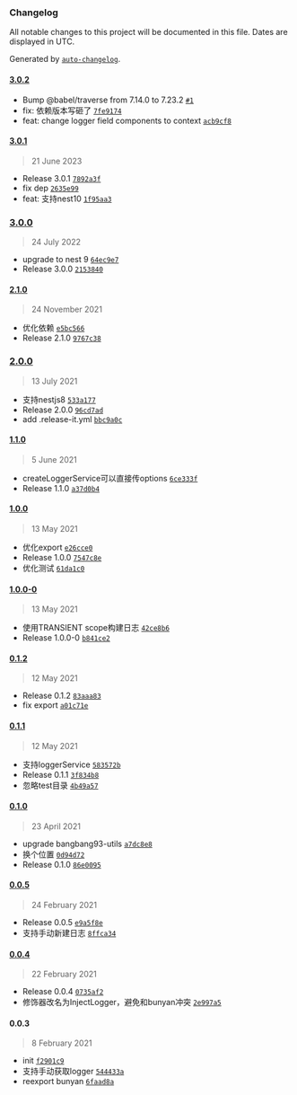 ### Changelog

All notable changes to this project will be documented in this file. Dates are displayed in UTC.

Generated by [`auto-changelog`](https://github.com/CookPete/auto-changelog).

#### [3.0.2](https://github.com/bangbang93/nestjs-bunyan/compare/3.0.1...3.0.2)

- Bump @babel/traverse from 7.14.0 to 7.23.2 [`#1`](https://github.com/bangbang93/nestjs-bunyan/pull/1)
- fix: 依赖版本写砸了 [`7fe9174`](https://github.com/bangbang93/nestjs-bunyan/commit/7fe9174612794eed7385d8561f2780feca7d168c)
- feat: change logger field components to context [`acb9cf8`](https://github.com/bangbang93/nestjs-bunyan/commit/acb9cf84f3c1887dea878dc09b24ee3d896eb7e6)

#### [3.0.1](https://github.com/bangbang93/nestjs-bunyan/compare/3.0.0...3.0.1)

> 21 June 2023

- Release 3.0.1 [`7892a3f`](https://github.com/bangbang93/nestjs-bunyan/commit/7892a3f4aa1ef2f91263b521bc3c47a3dc9f8fde)
- fix dep [`2635e99`](https://github.com/bangbang93/nestjs-bunyan/commit/2635e9936ee5802b8b53220b98e8ec1ec9e0b707)
- feat: 支持nest10 [`1f95aa3`](https://github.com/bangbang93/nestjs-bunyan/commit/1f95aa3a5f223b8f7d90a82f66b541f5b4ac9693)

### [3.0.0](https://github.com/bangbang93/nestjs-bunyan/compare/2.1.0...3.0.0)

> 24 July 2022

- upgrade to nest 9 [`64ec9e7`](https://github.com/bangbang93/nestjs-bunyan/commit/64ec9e72bfbf5476ae07a78d74e8de528d242703)
- Release 3.0.0 [`2153840`](https://github.com/bangbang93/nestjs-bunyan/commit/215384025fe9925f533a02c4d63c6802169492dd)

#### [2.1.0](https://github.com/bangbang93/nestjs-bunyan/compare/2.0.0...2.1.0)

> 24 November 2021

- 优化依赖 [`e5bc566`](https://github.com/bangbang93/nestjs-bunyan/commit/e5bc56623656b0c685c0a83e01963ba2475fafc3)
- Release 2.1.0 [`9767c38`](https://github.com/bangbang93/nestjs-bunyan/commit/9767c38898dfb3c2bc7e2b44c74344c6159ec244)

### [2.0.0](https://github.com/bangbang93/nestjs-bunyan/compare/1.1.0...2.0.0)

> 13 July 2021

- 支持nestjs8 [`533a177`](https://github.com/bangbang93/nestjs-bunyan/commit/533a17735ce1fbe746b8742630d6efcb1a5a6fa9)
- Release 2.0.0 [`96cd7ad`](https://github.com/bangbang93/nestjs-bunyan/commit/96cd7ad28e216c380a525673ed8809112325ae71)
- add .release-it.yml [`bbc9a0c`](https://github.com/bangbang93/nestjs-bunyan/commit/bbc9a0c0ace5732cc55ea8a9190963cf2f178405)

#### [1.1.0](https://github.com/bangbang93/nestjs-bunyan/compare/1.0.0...1.1.0)

> 5 June 2021

- createLoggerService可以直接传options [`6ce333f`](https://github.com/bangbang93/nestjs-bunyan/commit/6ce333f18441e3457107f4f30479a00d9f0bbaff)
- Release 1.1.0 [`a37d0b4`](https://github.com/bangbang93/nestjs-bunyan/commit/a37d0b44fdcfbf219076d0c68818ea7807a3cdd4)

#### [1.0.0](https://github.com/bangbang93/nestjs-bunyan/compare/1.0.0-0...1.0.0)

> 13 May 2021

- 优化export [`e26cce0`](https://github.com/bangbang93/nestjs-bunyan/commit/e26cce0ca248c18176ae4517539b7a257337ccd9)
- Release 1.0.0 [`7547c8e`](https://github.com/bangbang93/nestjs-bunyan/commit/7547c8ed0692b9863cf3bb370177f30266f8003b)
- 优化测试 [`61da1c0`](https://github.com/bangbang93/nestjs-bunyan/commit/61da1c0d7c5b4bee4841e6d1e070a1cbd1ab2828)

#### [1.0.0-0](https://github.com/bangbang93/nestjs-bunyan/compare/0.1.2...1.0.0-0)

> 13 May 2021

- 使用TRANSIENT scope构建日志 [`42ce8b6`](https://github.com/bangbang93/nestjs-bunyan/commit/42ce8b661656fbff9431b2df835a59eb83f682d2)
- Release 1.0.0-0 [`b841ce2`](https://github.com/bangbang93/nestjs-bunyan/commit/b841ce2533e716d560e09a45021f2d000ae20aeb)

#### [0.1.2](https://github.com/bangbang93/nestjs-bunyan/compare/0.1.1...0.1.2)

> 12 May 2021

- Release 0.1.2 [`83aaa83`](https://github.com/bangbang93/nestjs-bunyan/commit/83aaa83b587e2e088f5623ce91c1f98f8ddf5e4c)
- fix export [`a01c71e`](https://github.com/bangbang93/nestjs-bunyan/commit/a01c71e6caaae29affceac9f18bc753191d8ce3d)

#### [0.1.1](https://github.com/bangbang93/nestjs-bunyan/compare/0.1.0...0.1.1)

> 12 May 2021

- 支持loggerService [`583572b`](https://github.com/bangbang93/nestjs-bunyan/commit/583572b082130edc2c739c980f2b28c5c5deb1fb)
- Release 0.1.1 [`3f834b8`](https://github.com/bangbang93/nestjs-bunyan/commit/3f834b85f224726fb033aba40538dc9d34762d61)
- 忽略test目录 [`4b49a57`](https://github.com/bangbang93/nestjs-bunyan/commit/4b49a57b151c681a64dbec3635a7a6ef6685e464)

#### [0.1.0](https://github.com/bangbang93/nestjs-bunyan/compare/0.0.5...0.1.0)

> 23 April 2021

- upgrade bangbang93-utils [`a7dc8e8`](https://github.com/bangbang93/nestjs-bunyan/commit/a7dc8e8d9f44c42f10ab473273d559d66b78d254)
- 换个位置 [`0d94d72`](https://github.com/bangbang93/nestjs-bunyan/commit/0d94d72bb5252cfa1cbda9da56d2f00567f56c14)
- Release 0.1.0 [`86e0095`](https://github.com/bangbang93/nestjs-bunyan/commit/86e009552a5a831f78b8c3ae0a1ed4d3ead36807)

#### [0.0.5](https://github.com/bangbang93/nestjs-bunyan/compare/0.0.4...0.0.5)

> 24 February 2021

- Release 0.0.5 [`e9a5f8e`](https://github.com/bangbang93/nestjs-bunyan/commit/e9a5f8ed6303be4d3a83ecca28f3d22c398a8943)
- 支持手动新建日志 [`8ffca34`](https://github.com/bangbang93/nestjs-bunyan/commit/8ffca34a97247c9bb72830471f68819a3a744f4c)

#### [0.0.4](https://github.com/bangbang93/nestjs-bunyan/compare/0.0.3...0.0.4)

> 22 February 2021

- Release 0.0.4 [`0735af2`](https://github.com/bangbang93/nestjs-bunyan/commit/0735af29adcd52875415dfa71209b7d73efd02de)
- 修饰器改名为InjectLogger，避免和bunyan冲突 [`2e997a5`](https://github.com/bangbang93/nestjs-bunyan/commit/2e997a54bfc979df487e5b67f613a171a8bc5305)

#### 0.0.3

> 8 February 2021

- init [`f2901c9`](https://github.com/bangbang93/nestjs-bunyan/commit/f2901c942a9b88cbb9787172d2ded88bb61a665a)
- 支持手动获取logger [`544433a`](https://github.com/bangbang93/nestjs-bunyan/commit/544433ad313fa5c23d1cef5321cf6d8531b2321a)
- reexport bunyan [`6faad8a`](https://github.com/bangbang93/nestjs-bunyan/commit/6faad8a9cc0b6c043cc133207d70a58c46bb0125)
